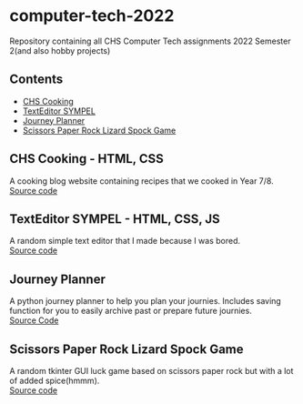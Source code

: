 # computer-tech-2022
Repository containing all CHS Computer Tech assignments 2022 Semester 2(and also hobby projects)

## Contents
- [CHS Cooking](https://github.com/Developer-Fan/computer-tech-2022/tree/main/CHSCooking)
- [TextEditor SYMPEL](https://github.com/Developer-Fan/computer-tech-2022/tree/main/TextEditorSYMPEL)
- [Journey Planner](https://github.com/Developer-Fan/computer-tech-2022/tree/main/JourneyPlanner)
- [Scissors Paper Rock Lizard Spock Game](https://github.com/Developer-Fan/computer-tech-2022/tree/main/ScissorsPaperRockGame)

## CHS Cooking - HTML, CSS
A cooking blog website containing recipes that we cooked in Year 7/8.  
[Source code](https://github.com/Developer-Fan/computer-tech-2022/tree/main/CHSCooking)

## TextEditor SYMPEL - HTML, CSS, JS
A random simple text editor that I made because I was bored.<br>
[Source code](https://github.com/Developer-Fan/computer-tech-2022/tree/main/TextEditorSYMPEL)

## Journey Planner
A python journey planner to help you plan your journies. Includes saving function for you to easily archive past or prepare future journies.<br>
[Source Code](https://github.com/Developer-Fan/computer-tech-2022/tree/main/JourneyPlanner)

## Scissors Paper Rock Lizard Spock Game
A random tkinter GUI luck game based on scissors paper rock but with a lot of added spice(hmmm).<br>
[Source code](https://github.com/Developer-Fan/computer-tech-2022/tree/main/ScissorsPaperRockGame)
